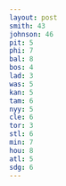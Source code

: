 ```yaml
---
layout: post
smith: 43
johnson: 46
pit: 5
phi: 7
bal: 8
bos: 4
lad: 3
was: 5
kan: 5
tam: 6
nyy: 5
cle: 6
tor: 3
stl: 6
min: 7
hou: 8
atl: 5
sdg: 6
---
```

